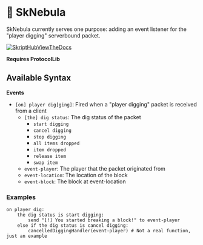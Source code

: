 # 🌌 SkNebula

SkNebula currently serves one purpose: adding an event listener for the "player digging" serverbound packet.

[![SkriptHubViewTheDocs](http://skripthub.net/static/addon/ViewTheDocsButton.png)](http://skripthub.net/docs/?addon=SkNebula)

**Requires ProtocolLib**

## Available Syntax
**Events**
- `[on] player dig[ging]`: Fired when a "player digging" packet is received from a client
    - `[the] dig status`: The dig status of the packet
      - `start digging`
      - `cancel digging`
      - `stop digging`
      - `all items dropped`
      - `item dropped`
      - `release item`
      - `swap item`
    - `event-player`: The player that the packet originated from
    - `event-location`: The location of the block
    - `event-block`: The block at event-location
    
### Examples
```
on player dig:
    the dig status is start digging:
        send "[!] You started breaking a block!" to event-player
    else if the dig status is cancel digging:
        cancelledDiggingHandler(event-player) # Not a real function, just an example
```
